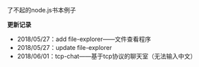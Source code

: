 了不起的node.js书本例子



**更新记录**

- 2018/05/27：add file-explorer——文件查看程序
- 2018/05/27：update file-explorer
- 2018/06/01：tcp-chat——基于tcp协议的聊天室（无法输入中文）


